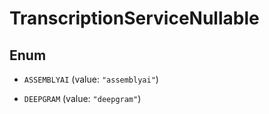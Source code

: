 

# TranscriptionServiceNullable

## Enum


* `ASSEMBLYAI` (value: `"assemblyai"`)

* `DEEPGRAM` (value: `"deepgram"`)



